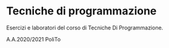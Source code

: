 # Tecniche di programmazione
Esercizi e laboratori del corso di Tecniche Di Programmazione. 


A.A.2020/2021 
PoliTo
